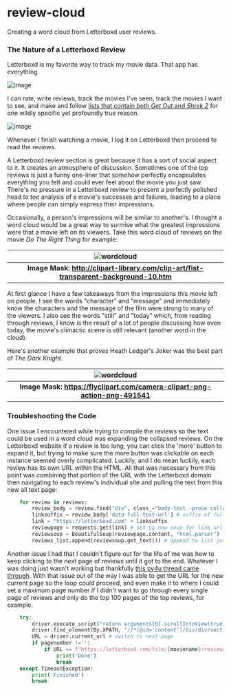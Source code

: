 # review-cloud
Creating a word cloud from Letterboxd user reviews.

### The Nature of a Letterboxd Review

Letterboxd is my favorite way to track my movie data. That app has everything.

![image](https://c.tenor.com/LUUv0JDl6eUAAAAC/place-has-everything-bill-hader.gif)

I can rate, write reviews, track the movies I've seen, track the movies I want to see, and make and follow [lists that contain both *Get Out* and *Shrek 2*](https://letterboxd.com/ronniebites/list/films-where-the-main-character-visits-his/) for one wildly specific yet profoundly true reason.

![image](https://user-images.githubusercontent.com/95309435/146652911-96549606-39fd-456e-b73f-4ea7ab7bffe6.png)

Whenever I finish watching a movie, I log it on Letterboxd then proceed to read the reviews. 

A Letterboxd review section is great because it has a sort of social aspect to it. It creates an atmosphere of discussion. Sometimes one of the top reviews is just a funny one-liner that somehow perfectly encapsulates everything you felt and could ever feel about the movie you just saw. There's no pressure in a Letterboxd review to present a perfectly polished head to toe analysis of a movie's successes and failures, leading to a place where people can simply express their impressions. 

Occasionally, a person's impressions will be similar to another's. I thought a word cloud would be a great way to surmise what the greatest impressions were that a movie left on its viewers. Take this word cloud of reviews on the movie *Do The Right Thing* for example:

|![wordcloud](https://user-images.githubusercontent.com/95309435/146653298-3fe739fe-000c-4b25-95d0-230d82fa45d5.png)|
|:--:|
| <b>Image Mask: http://clipart-library.com/clip-art/fist-transparent-background-10.htm</b>|

At first glance I have a few takeaways from the impressions this movie left on people. I see the words "character" and "message" and immediately know the characters and the message of the film were strong to many of the viewers. I also see the words "still" and "today" which, from reading through reviews, I know is the result of a lot of people discussing how even today, the movie's climactic scene is still relevant (another word in the cloud). 

Here's another example that proves Heath Ledger's Joker was the best part of *The Dark Knight*. 

|![wordcloud](https://user-images.githubusercontent.com/95309435/146658270-abb67dfd-a99e-4c76-815b-299fd095ea7b.png)|
|:--:|
| <b>Image Mask: https://flyclipart.com/camera-clipart-png-action-png-491541</b>|


### Troubleshooting the Code

One issue I encountered while trying to compile the reviews so the text could be used in a word cloud was expanding the collapsed reviews. On the Letterboxd website if a review is too long, you can click the 'more' button to expand it, but trying to make sure the more button was clickable on each instance seemed overly complicated. Luckily, and I do mean luckily, each review has its own URL within the HTML. All that was necessary from this point was combining that portion of the URL with the Letterboxd domain then navigating to each review's individual site and pulling the text from this new all text page:

```python
	for review in reviews:
		review_body = review.find("div", class_="body-text -prose collapsible-text") 
		linksuffix = review_body['data-full-text-url'] # suffix of full text url to concat
		link = "https://letterboxd.com" + linksuffix
		reviewpage = requests.get(link) # set up new soup for link url
		reviewsoup = BeautifulSoup(reviewpage.content, "html.parser")
		reviews_list.append(reviewsoup.get_text()) # append to list just text from reviews
```

Another issue I had that I couldn't figure out for the life of me was how to keep clicking to the next page of reviews until it got to the end. Whatever I was doing just wasn't working but thankfully [this py4u thread came through](https://www.py4u.net/discuss/174082). With that issue out of the way I was able to get the URL for the new current page so the loop could proceed, and even make it to where I could set a maximum page number if I didn't want to go through every single page of reviews and only do the top 100 pages of the top reviews, for example. 
```python
	try:
		driver.execute_script("return arguments[0].scrollIntoView(true);", WebDriverWait(driver, 20).until(EC.element_to_be_clickable((By.XPATH, "//*[@id='content']/div/div/section/section/div/div[2]/a"))))
		driver.find_element(By.XPATH, "//*[@id='content']/div/div/section/section/div/div[2]/a").click()
		URL = driver.current_url # switch to next page
		if pagenumber !='':
			if URL == f"https://letterboxd.com/film/{moviename}/reviews/by/activity/page/{maxpagenumber}/":
				print('Done')
				break
	except TimeoutException:
		print('Finished')
		break
```
